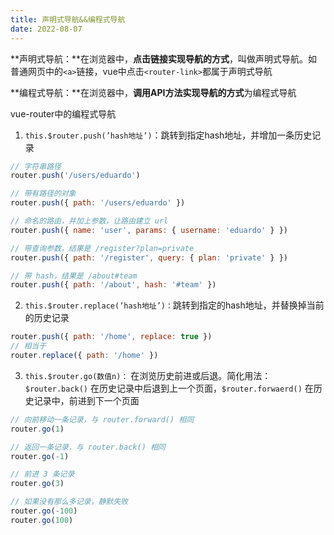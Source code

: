 ```yaml
---
title: 声明式导航&&编程式导航
date: 2022-08-07
---
```

 
**声明式导航：**在浏览器中，**点击链接实现导航的方式**，叫做声明式导航。如普通网页中的`<a>`链接，vue中点击`<router-link>`都属于声明式导航

**编程式导航：**在浏览器中，**调用API方法实现导航的方式**为编程式导航

vue-router中的编程式导航

1. `this.$router.push(’hash地址’)`：跳转到指定hash地址，并增加一条历史记录

```jsx
// 字符串路径
router.push('/users/eduardo')

// 带有路径的对象
router.push({ path: '/users/eduardo' })

// 命名的路由，并加上参数，让路由建立 url
router.push({ name: 'user', params: { username: 'eduardo' } })

// 带查询参数，结果是 /register?plan=private
router.push({ path: '/register', query: { plan: 'private' } })

// 带 hash，结果是 /about#team
router.push({ path: '/about', hash: '#team' })
```

2. `this.$router.replace(’hash地址’)：`跳转到指定的hash地址，并替换掉当前的历史记录

```jsx
router.push({ path: '/home', replace: true })
// 相当于
router.replace({ path: '/home' })
```

3. `this.$router.go(数值n)：` 在浏览历史前进或后退。简化用法：`$router.back()`  在历史记录中后退到上一个页面，`$router.forwaerd()` 在历史记录中，前进到下一个页面

```jsx
// 向前移动一条记录，与 router.forward() 相同
router.go(1)

// 返回一条记录，与 router.back() 相同
router.go(-1)

// 前进 3 条记录
router.go(3)

// 如果没有那么多记录，静默失败
router.go(-100)
router.go(100)
```
